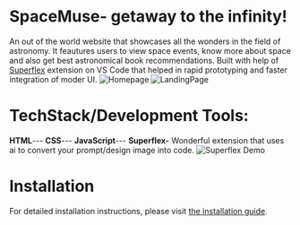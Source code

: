 # SpaceMuse- getaway to the infinity!
An out of the world website that showcases all the wonders in the field of astronomy. It feautures users to view space events, know more about space and also get best astronomical book recommendations. Built with help of [Superflex](https://www.superflex.ai/) extension on VS Code that helped in rapid prototyping and faster integration of moder UI.
![Homepage](https://github.com/user-attachments/assets/d7ce5a04-ee5f-4942-8f70-77b6a11e5153)
![LandingPage](https://github.com/user-attachments/assets/0ea29c2e-b282-4e51-a6f2-65d2e27b7a59)

# TechStack/Development Tools:
**HTML**---
**CSS**---
**JavaScript**---
**Superflex-** Wonderful extension that uses ai to convert your prompt/design image into code.
![Superflex Demo](https://github.com/user-attachments/assets/035fccf7-7069-445e-82d9-aa29016a1c6e)

# Installation 
For detailed installation instructions, please visit [the installation guide](https://example.com/installation-guide).



